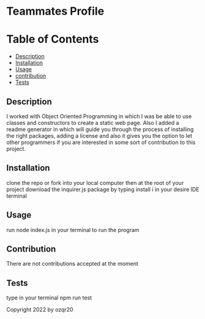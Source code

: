 # Teammates Profile
  
  # Table of Contents
  * [Description](#description)
  * [Installation](#installation)
  * [Usage](#usage)
  * [contribution](#contribution)
  * [Tests](#tests)
  
  ## Description
  I worked with Object Oriented Programming in which I was be able to use classes and constructors to create a static web page. Also I added a readme generator in which will guide you through the process of installing the right packages, adding a license and also it gives you the option to let other programmers if you are interested in some sort of contribution to this project.

  ## Installation
  clone the repo or fork into your local computer then at the root of your project download the inquirer.js package by typing install i in your desire IDE terminal

  ## Usage
  run node index.js in your terminal to run the program

  ## Contribution
  There are not contributions accepted at the moment
  
  ## Tests
  type in your terminal npm run test

  Copyright 2022 by ozqr20
